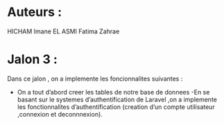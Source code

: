# Auteurs :

 HICHAM Imane
EL ASMI Fatima Zahrae

# Jalon 3 :

Dans ce jalon , on a implemente les foncionnalites suivantes :
- On a tout d’abord creer  les tables de notre base de donnees 
-En  se basant sur le systemes d’authentification de Laravel ,on a implemente les fonctionnalites d’authentification (creation d’un compte utilisateur ,connexion et deconnnexion).
